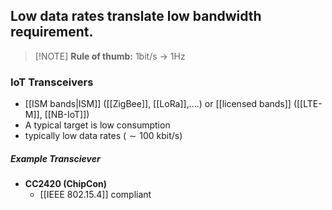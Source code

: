 ## **Low data rates translate low bandwidth requirement.**
> [!NOTE] **Rule of thumb:** 1bit/s $\to$ 1Hz



### IoT Transceivers
- [[ISM bands|ISM]] ([[ZigBee]], [[LoRa]],....) or [[licensed bands]] ([[LTE-M]], [[NB-IoT]])
- A typical target is low consumption
- typically low data rates ($\sim 100 \text{ kbit/s}$)
##### Example Transciever
- **CC2420 (ChipCon)**
	- [[IEEE 802.15.4]] compliant
